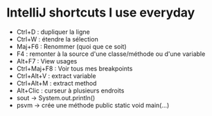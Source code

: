 # IntelliJ shortcuts I use everyday

- Ctrl+D : dupliquer la ligne
- Ctrl+W : étendre la sélection
- Maj+F6 : Renommer (quoi que ce soit)
- F4 : remonter à la source d'une classe/méthode ou d'une variable
- Alt+F7 : View usages
- Ctrl+Maj+F8 : Voir tous mes breakpoints
- Ctrl+Alt+V : extract variable
- Ctrl+Alt+M : extract method
- Alt+Clic : curseur à plusieurs endroits
- sout -> System.out.println()
- psvm -> crée une méthode public static void main(...)
